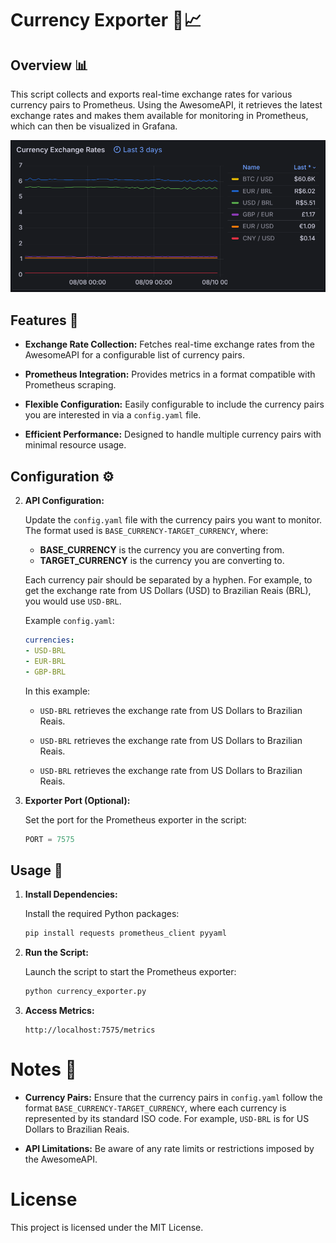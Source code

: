 # Currency Exporter 💱📈

## Overview 📊

This script collects and exports real-time exchange rates for various currency pairs to Prometheus. Using the AwesomeAPI, it retrieves the latest exchange rates and makes them available for monitoring in Prometheus, which can then be visualized in Grafana.

<div align="center">
   <img src="metrics.png" alt="Metrics" width="800"/>
</div>

## Features 🌟
   
   - **Exchange Rate Collection:** Fetches real-time exchange rates from the AwesomeAPI for a configurable list of currency pairs.
   
   - **Prometheus Integration:** Provides metrics in a format compatible with Prometheus scraping.
   
   - **Flexible Configuration:** Easily configurable to include the currency pairs you are interested in via a `config.yaml` file.
   
   - **Efficient Performance:** Designed to handle multiple currency pairs with minimal resource usage.

## Configuration ⚙️

2. **API Configuration:**

   Update the `config.yaml` file with the currency pairs you want to monitor. The format used is `BASE_CURRENCY-TARGET_CURRENCY`, where:

   - **BASE_CURRENCY** is the currency you are converting from.
   - **TARGET_CURRENCY** is the currency you are converting to.

   Each currency pair should be separated by a hyphen. For example, to get the exchange rate from US Dollars (USD) to Brazilian Reais (BRL), you would use `USD-BRL`.

   Example `config.yaml`:
   
      ```yaml
   currencies:
     - USD-BRL
     - EUR-BRL
     - GBP-BRL
      ```
   In this example:
   
   - `USD-BRL` retrieves the exchange rate from US Dollars to Brazilian Reais. 
   
   - `USD-BRL` retrieves the exchange rate from US Dollars to Brazilian Reais.
   
   - `USD-BRL` retrieves the exchange rate from US Dollars to Brazilian Reais.

2. **Exporter Port (Optional):**

   Set the port for the Prometheus exporter in the script:
   
   ```python
   PORT = 7575
   ```

## Usage 🚀

1. **Install Dependencies:**

   Install the required Python packages:
   
   ```sh
   pip install requests prometheus_client pyyaml
   ```

2. **Run the Script:**

   Launch the script to start the Prometheus exporter:
   
   ```sh
   python currency_exporter.py
   ```

3. **Access Metrics:**

   ```init
   http://localhost:7575/metrics
   ```

# Notes 📝

   - **Currency Pairs:** Ensure that the currency pairs in `config.yaml` follow the format `BASE_CURRENCY-TARGET_CURRENCY`, where each currency is represented by its standard ISO code. For example, `USD-BRL` is for US Dollars to Brazilian Reais.
     
   - **API Limitations:** Be aware of any rate limits or restrictions imposed by the AwesomeAPI.

# License

This project is licensed under the MIT License.


